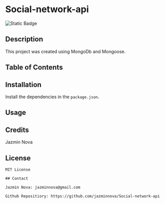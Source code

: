 # Social-network-api

![Static Badge](https://img.shields.io/badge/license-MIT-blue)

## Description

This project was created using MongoDb and Mongoose.

## Table of Contents

## Installation

Install the dependencies in the `package.json`.

## Usage

## Credits

Jazmin Nova

## License

```
MIT License

## Contact

Jazmin Nova: jazminnova@gmail.com

Github Repositiory: https://github.com/jazminnova/Social-network-api
```
